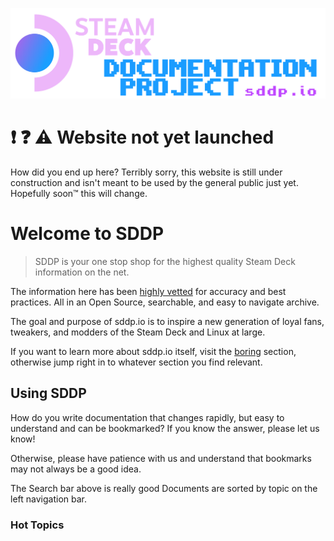 ![The Steam Deck Documentation Project](_media/SDDP_Logo_v3.1_xp.png)

# :exclamation: :question: :warning: Website not yet launched

How did you end up here? Terribly sorry, this website is still under
construction and isn't meant to be used by the general public just yet.
Hopefully soon™ this will change.

# Welcome to SDDP

> SDDP is your one stop shop for the highest quality Steam Deck information on
> the net.

The information here has been [highly vetted](sddp/sddp_advantage.md) for
accuracy and best practices. All in an Open Source, searchable, and easy to
navigate archive.

The goal and purpose of sddp.io is to inspire a new generation of loyal fans,
tweakers, and modders of the Steam Deck and Linux at large.

If you want to learn more about sddp.io itself, visit the
[boring](boring/_boring.md) section, otherwise jump right in to whatever section
you find relevant.

## Using SDDP <!-- {docsify-ignore} -->

How do you write documentation that changes rapidly, but easy to understand and
can be bookmarked? If you know the answer, please let us know!

Otherwise, please have patience with us and understand that bookmarks may not
always be a good idea.

The Search bar above is really good Documents are sorted by topic on the left
navigation bar.

### Hot Topics <!-- {docsify-ignore} -->
